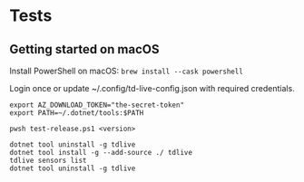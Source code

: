 # Tests

## Getting started on macOS

Install PowerShell on macOS: `brew install --cask powershell`

Login once or update ~/.config/td-live-config.json with required
credentials.

```
export AZ_DOWNLOAD_TOKEN="the-secret-token"
export PATH=~/.dotnet/tools:$PATH

pwsh test-release.ps1 <version>

dotnet tool uninstall -g tdlive
dotnet tool install -g --add-source ./ tdlive
tdlive sensors list
dotnet tool uninstall -g tdlive
```
